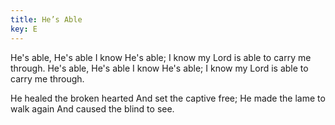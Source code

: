 ```yaml
---
title: He’s Able
key: E
---
```


He's able, He's able I know He's able;
I know my Lord is able to carry me through.
He's able, He's able I know He's able;
I know my Lord is able to carry me through.

He healed the broken hearted And set the captive free;
He made the lame to walk again And caused the blind to see.
